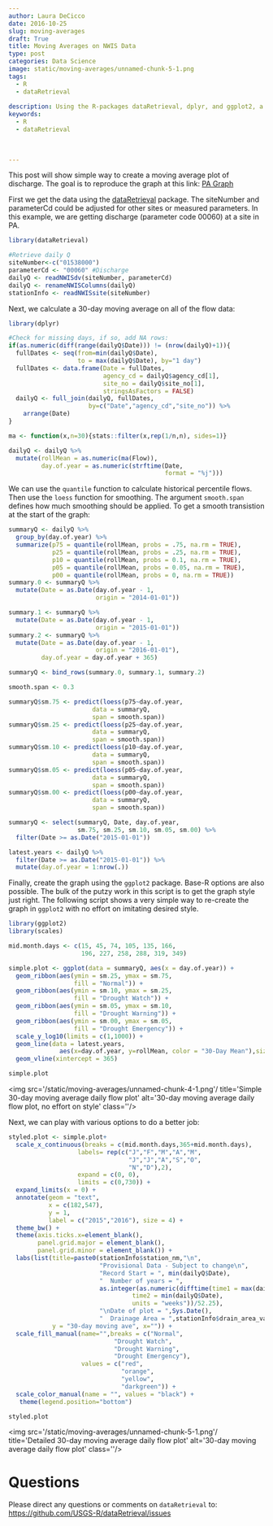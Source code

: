 ```yaml
---
author: Laura DeCicco
date: 2016-10-25
slug: moving-averages
draft: True
title: Moving Averages on NWIS Data
type: post
categories: Data Science
image: static/moving-averages/unnamed-chunk-5-1.png
tags: 
  - R
  - dataRetrieval
 
description: Using the R-packages dataRetrieval, dplyr, and ggplot2, a simple discription on how to create a moving average plot.
keywords:
  - R
  - dataRetrieval
 
 
 
---
```


<a href="mailto:ldecicco@usgs.gov"><i class="fa fa-envelope-square fa-2x" aria-hidden="true"></i></a>
<a href="https://twitter.com/DeCiccoDonk"><i class="fa fa-twitter-square fa-2x" aria-hidden="true"></i></a>
<a href="https://github.com/ldecicco-usgs"><i class="fa fa-github-square fa-2x" aria-hidden="true"></i></a>
<a href="https://scholar.google.com/citations?hl=en&user=jXd0feEAAAAJ"><i class="ai ai-google-scholar-square ai-2x" aria-hidden="true"></i></a>
<a href="https://www.researchgate.net/profile/Laura_De_Cicco"><i class="ai ai-researchgate-square ai-2x" aria-hidden="true"></i></a>
<a href="https://www.usgs.gov/staff-profiles/laura-decicco"><i class="fa fa-user fa-2x" aria-hidden="true"></i></a>

This post will show simple way to create a moving average plot of discharge. The goal is to reproduce the graph at this link: [PA Graph](http://pa.water.usgs.gov/drought/indicators/sw/images/f30_01538000.html)

First we get the data using the [dataRetrieval](https://CRAN.R-project.org/package=dataRetrieval) package. The siteNumber and parameterCd could be adjusted for other sites or measured parameters. In this example, we are getting discharge (parameter code 00060) at a site in PA.

``` r
library(dataRetrieval)

#Retrieve daily Q
siteNumber<-c("01538000")
parameterCd <- "00060" #Discharge
dailyQ <- readNWISdv(siteNumber, parameterCd) 
dailyQ <- renameNWISColumns(dailyQ)
stationInfo <- readNWISsite(siteNumber)
```

Next, we calculate a 30-day moving average on all of the flow data:

``` r
library(dplyr)

#Check for missing days, if so, add NA rows:
if(as.numeric(diff(range(dailyQ$Date))) != (nrow(dailyQ)+1)){
  fullDates <- seq(from=min(dailyQ$Date),
                   to = max(dailyQ$Date), by="1 day")
  fullDates <- data.frame(Date = fullDates, 
                          agency_cd = dailyQ$agency_cd[1],
                          site_no = dailyQ$site_no[1],
                          stringsAsFactors = FALSE)
  dailyQ <- full_join(dailyQ, fullDates,
                      by=c("Date","agency_cd","site_no")) %>%
    arrange(Date)
}

ma <- function(x,n=30){stats::filter(x,rep(1/n,n), sides=1)}

dailyQ <- dailyQ %>%
  mutate(rollMean = as.numeric(ma(Flow)),
         day.of.year = as.numeric(strftime(Date, 
                                           format = "%j")))
```

We can use the `quantile` function to calculate historical percentile flows. Then use the `loess` function for smoothing. The argument `smooth.span` defines how much smoothing should be applied. To get a smooth transistion at the start of the graph:

``` r
summaryQ <- dailyQ %>%
  group_by(day.of.year) %>%
  summarize(p75 = quantile(rollMean, probs = .75, na.rm = TRUE),
            p25 = quantile(rollMean, probs = .25, na.rm = TRUE),
            p10 = quantile(rollMean, probs = 0.1, na.rm = TRUE),
            p05 = quantile(rollMean, probs = 0.05, na.rm = TRUE),
            p00 = quantile(rollMean, probs = 0, na.rm = TRUE)) 
summary.0 <- summaryQ %>%
  mutate(Date = as.Date(day.of.year - 1, 
                        origin = "2014-01-01"))

summary.1 <- summaryQ %>%
  mutate(Date = as.Date(day.of.year - 1, 
                        origin = "2015-01-01"))
summary.2 <- summaryQ %>%
  mutate(Date = as.Date(day.of.year - 1, 
                        origin = "2016-01-01"),
         day.of.year = day.of.year + 365)

summaryQ <- bind_rows(summary.0, summary.1, summary.2) 

smooth.span <- 0.3

summaryQ$sm.75 <- predict(loess(p75~day.of.year, 
                       data = summaryQ, 
                       span = smooth.span))
summaryQ$sm.25 <- predict(loess(p25~day.of.year, 
                       data = summaryQ, 
                       span = smooth.span))
summaryQ$sm.10 <- predict(loess(p10~day.of.year, 
                       data = summaryQ, 
                       span = smooth.span))
summaryQ$sm.05 <- predict(loess(p05~day.of.year, 
                       data = summaryQ, 
                       span = smooth.span))
summaryQ$sm.00 <- predict(loess(p00~day.of.year, 
                       data = summaryQ, 
                       span = smooth.span))

summaryQ <- select(summaryQ, Date, day.of.year,
                   sm.75, sm.25, sm.10, sm.05, sm.00) %>%
  filter(Date >= as.Date("2015-01-01"))

latest.years <- dailyQ %>%
  filter(Date >= as.Date("2015-01-01")) %>%
  mutate(day.of.year = 1:nrow(.))
```

Finally, create the graph using the `ggplot2` package. Base-R options are also possible. The bulk of the putzy work in this script is to get the graph style just right. The following script shows a very simple way to re-create the graph in `ggplot2` with no effort on imitating desired style.

``` r
library(ggplot2)
library(scales)

mid.month.days <- c(15, 45, 74, 105, 135, 166,
                    196, 227, 258, 288, 319, 349)

simple.plot <- ggplot(data = summaryQ, aes(x = day.of.year)) +
  geom_ribbon(aes(ymin = sm.25, ymax = sm.75, 
                  fill = "Normal")) +
  geom_ribbon(aes(ymin = sm.10, ymax = sm.25,
                  fill = "Drought Watch")) +
  geom_ribbon(aes(ymin = sm.05, ymax = sm.10, 
                  fill = "Drought Warning")) +
  geom_ribbon(aes(ymin = sm.00, ymax = sm.05, 
                  fill = "Drought Emergency")) +
  scale_y_log10(limits = c(1,1000)) +
  geom_line(data = latest.years, 
              aes(x=day.of.year, y=rollMean, color = "30-Day Mean"),size=2) +
  geom_vline(xintercept = 365) 

simple.plot
```

<img src='/static/moving-averages/unnamed-chunk-4-1.png'/ title='Simple 30-day moving average daily flow plot' alt='30-day moving average daily flow plot, no effort on style' class=''/>

Next, we can play with various options to do a better job:

``` r
styled.plot <- simple.plot+
  scale_x_continuous(breaks = c(mid.month.days,365+mid.month.days),
                   labels= rep(c("J","F","M","A","M",
                                 "J","J","A","S","O",
                                 "N","D"),2),
                   expand = c(0, 0),
                   limits = c(0,730)) +
  expand_limits(x = 0) +
  annotate(geom = "text", 
           x = c(182,547), 
           y = 1, 
           label = c("2015","2016"), size = 4) +
  theme_bw() + 
  theme(axis.ticks.x=element_blank(),
        panel.grid.major = element_blank(), 
        panel.grid.minor = element_blank()) +
  labs(list(title=paste0(stationInfo$station_nm,"\n",
                         "Provisional Data - Subject to change\n",
                         "Record Start = ", min(dailyQ$Date),
                         "  Number of years = ",
                         as.integer(as.numeric(difftime(time1 = max(dailyQ$Date), 
                                  time2 = min(dailyQ$Date),
                                  units = "weeks"))/52.25),
                         "\nDate of plot = ",Sys.Date(),
                         "  Drainage Area = ",stationInfo$drain_area_va, "mi^2"),
            y = "30-day moving ave", x="")) +
  scale_fill_manual(name="",breaks = c("Normal",
                             "Drought Watch",
                             "Drought Warning",
                             "Drought Emergency"),
                    values = c("red",
                               "orange",
                               "yellow",
                               "darkgreen")) +
  scale_color_manual(name = "", values = "black") +
   theme(legend.position="bottom")

styled.plot
```

<img src='/static/moving-averages/unnamed-chunk-5-1.png'/ title='Detailed 30-day moving average daily flow plot' alt='30-day moving average daily flow plot' class=''/>

Questions
=========

Please direct any questions or comments on `dataRetrieval` to: <https://github.com/USGS-R/dataRetrieval/issues>
